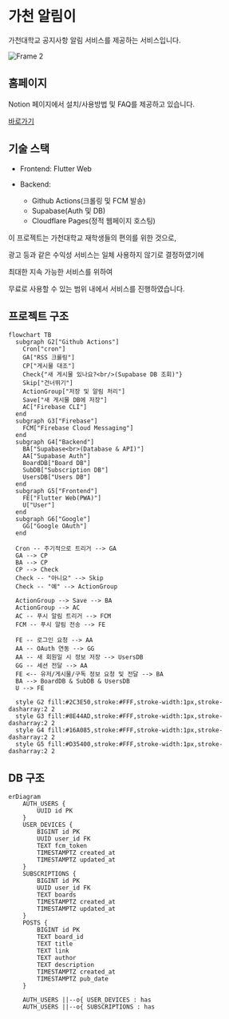 # 가천 알림이
가천대학교 공지사항 알림 서비스를 제공하는 서비스입니다.

![Frame 2](https://github.com/user-attachments/assets/f6ffc91e-8a12-4861-8bc3-8026065e236e)


## 홈페이지
Notion 페이지에서 설치/사용방법 및 FAQ를 제공하고 있습니다.

[바로가기](https://gachon-noti.notion.site/)


## 기술 스택
- Frontend: Flutter Web
- Backend:
  
  - Github Actions(크롤링 및 FCM 발송)
  - Supabase(Auth 및 DB)
  - Cloudflare Pages(정적 웹페이지 호스팅)

이 프로젝트는 가천대학교 재학생들의 편의를 위한 것으로,

광고 등과 같은 수익성 서비스는 일체 사용하지 않기로 결정하였기에

최대한 지속 가능한 서비스를 위하여

무료로 사용할 수 있는 범위 내에서 서비스를 진행하였습니다.

## 프로젝트 구조
```mermaid
flowchart TB
  subgraph G2["Github Actions"]
    Cron["cron"]
    GA["RSS 크롤링"]
    CP["게시물 대조"]
    Check{"새 게시물 있나요?<br/>(Supabase DB 조회)"}
    Skip["건너뛰기"]
    ActionGroup["저장 및 알림 처리"]
    Save["새 게시물 DB에 저장"]
    AC["Firebase CLI"]
  end
  subgraph G3["Firebase"]
    FCM["Firebase Cloud Messaging"]
  end
  subgraph G4["Backend"]
    BA["Supabase<br>(Database & API)"]
    AA["Supabase Auth"]
    BoardDB["Board DB"]
    SubDB["Subscription DB"]
    UsersDB["Users DB"]
  end
  subgraph G5["Frontend"]
    FE["Flutter Web(PWA)"]
    U["User"]
  end
  subgraph G6["Google"]
    GG["Google OAuth"]
  end

  Cron -- 주기적으로 트리거 --> GA
  GA --> CP
  BA --> CP
  CP --> Check
  Check -- "아니요" --> Skip
  Check -- "예" --> ActionGroup

  ActionGroup --> Save --> BA
  ActionGroup --> AC
  AC -- 푸시 알림 트리거 --> FCM
  FCM -- 푸시 알림 전송 --> FE

  FE -- 로그인 요청 --> AA
  AA -- OAuth 연동 --> GG
  AA -- 새 회원일 시 정보 저장 --> UsersDB
  GG -- 세션 전달 --> AA
  FE <-- 유저/게시물/구독 정보 요청 및 전달 --> BA
  BA --> BoardDB & SubDB & UsersDB
  U --> FE

  style G2 fill:#2C3E50,stroke:#FFF,stroke-width:1px,stroke-dasharray:2 2
  style G3 fill:#8E44AD,stroke:#FFF,stroke-width:1px,stroke-dasharray:2 2
  style G4 fill:#16A085,stroke:#FFF,stroke-width:1px,stroke-dasharray:2 2
  style G5 fill:#D35400,stroke:#FFF,stroke-width:1px,stroke-dasharray:2 2
```


## DB 구조
```mermaid
erDiagram
    AUTH_USERS {
        UUID id PK
    }
    USER_DEVICES {
        BIGINT id PK
        UUID user_id FK
        TEXT fcm_token
        TIMESTAMPTZ created_at
        TIMESTAMPTZ updated_at
    }
    SUBSCRIPTIONS {
        BIGINT id PK
        UUID user_id FK
        TEXT boards
        TIMESTAMPTZ created_at
        TIMESTAMPTZ updated_at
    }
    POSTS {
        BIGINT id PK
        TEXT board_id
        TEXT title
        TEXT link
        TEXT author
        TEXT description
        TIMESTAMPTZ created_at
        TIMESTAMPTZ pub_date
    }

    AUTH_USERS ||--o{ USER_DEVICES : has
    AUTH_USERS ||--o{ SUBSCRIPTIONS : has

```
